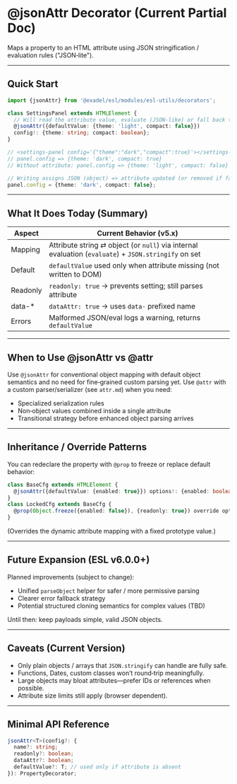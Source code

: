 # @jsonAttr Decorator (Current Partial Doc)

Maps a property to an HTML attribute using JSON stringification / evaluation rules ("JSON‑lite").

---
## Quick Start
```ts
import {jsonAttr} from '@exadel/esl/modules/esl-utils/decorators';

class SettingsPanel extends HTMLElement {
  // Will read the attribute value, evaluate (JSON‑like) or fall back to {}
  @jsonAttr({defaultValue: {theme: 'light', compact: false}})
  config!: {theme: string; compact: boolean};
}

// <settings-panel config='{"theme":"dark","compact":true}'></settings-panel>
// panel.config => {theme: 'dark', compact: true}
// Without attribute: panel.config => {theme: 'light', compact: false}

// Writing assigns JSON (object) => attribute updated (or removed if falsy/object empty as per internal rules)
panel.config = {theme: 'dark', compact: false};
```

---
## What It Does Today (Summary)
| Aspect | Current Behavior (v5.x) |
|--------|-------------------------|
| Mapping | Attribute string ⇄ object (or `null`) via internal evaluation (`evaluate`) + `JSON.stringify` on set |
| Default | `defaultValue` used only when attribute missing (not written to DOM) |
| Readonly | `readonly: true` -> prevents setting; still parses attribute |
| data-* | `dataAttr: true` -> uses `data-` prefixed name |
| Errors | Malformed JSON/eval logs a warning, returns `defaultValue` |

---
## When to Use @jsonAttr vs @attr
Use `@jsonAttr` for conventional object mapping with default object semantics and no need for fine‑grained custom parsing yet.
Use `@attr` with a custom parser/serializer (see `attr.md`) when you need:
- Specialized serialization rules
- Non‑object values combined inside a single attribute
- Transitional strategy before enhanced object parsing arrives

---
## Inheritance / Override Patterns
You can redeclare the property with `@prop` to freeze or replace default behavior:
```ts
class BaseCfg extends HTMLElement {
  @jsonAttr({defaultValue: {enabled: true}}) options!: {enabled: boolean};
}
class LockedCfg extends BaseCfg {
  @prop(Object.freeze({enabled: false}), {readonly: true}) override options!: {enabled: boolean};
}
```
(Overrides the dynamic attribute mapping with a fixed prototype value.)

---
## Future Expansion (ESL v6.0.0+)
Planned improvements (subject to change):
- Unified `parseObject` helper for safer / more permissive parsing
- Clearer error fallback strategy
- Potential structured cloning semantics for complex values (TBD)

Until then: keep payloads simple, valid JSON objects.

---
## Caveats (Current Version)
- Only plain objects / arrays that `JSON.stringify` can handle are fully safe.
- Functions, Dates, custom classes won’t round‑trip meaningfully.
- Large objects may bloat attributes—prefer IDs or references when possible.
- Attribute size limits still apply (browser dependent).

---
## Minimal API Reference
```ts
jsonAttr<T>(config?: {
  name?: string;
  readonly?: boolean;
  dataAttr?: boolean;
  defaultValue?: T; // used only if attribute is absent
}): PropertyDecorator;
```
